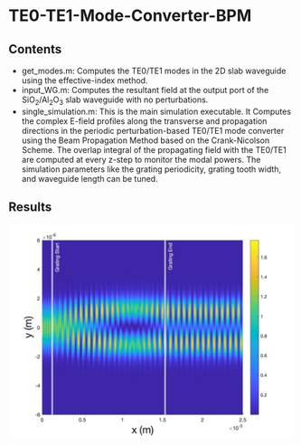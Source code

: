 # TE0-TE1-Mode-Converter-BPM
 
## Contents
- get_modes.m: Computes the TE0/TE1 modes in the 2D slab waveguide using the effective-index method.
- input_WG.m: Computes the resultant field at the output port of the SiO<sub>2</sub>/Al<sub>2</sub>O<sub>3</sub> slab waveguide with no perturbations.
- single_simulation.m: This is the main simulation executable. It Computes the complex E-field profiles along the transverse and propagation directions in the periodic perturbation-based TE0/TE1 mode converter using the Beam Propagation Method based on the Crank-Nicolson Scheme. The overlap integral of the propagating field with the TE0/TE1 are computed at every z-step to monitor the modal powers. The simulation parameters like the grating periodicity, grating tooth width, and waveguide length can be tuned. 

## Results
![alt text width="200"](./results/1.jpg)
